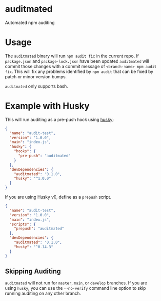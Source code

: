# auditmated
Automated npm auditing

# Usage

The `auditmated` binary will run `npm audit fix` in the current repo. If `package.json` and `package-lock.json` have been updated `auditmated` will commit those changes
with a commit message of `<branch-name> npm audit fix`. This will fix any problems identified by `npm audit` that can be fixed by patch or minor version bumps.

`auditmated` only supports bash.

# Example with Husky

This will run auditing as a pre-push hook using [husky](https://www.npmjs.com/package/husky):

```json
{
  "name": "audit-test",
  "version": "1.0.0",
  "main": "index.js",
  "husky": {
    "hooks": {
      "pre-push": "auditmated"
    }
  },
  "devDependencies": {
    "auditmated": "0.1.0",
    "husky": "^1.0.0"
  }
}
```

If you are using Husky v0, define as a `prepush` script.

```json
{
  "name": "audit-test",
  "version": "1.0.0",
  "main": "index.js",
  "scripts": {
    "prepush": "auditmated"
  },
  "devDependencies": {
    "auditmated": "0.1.0",
    "husky": "^0.14.3"
  }
}
```

## Skipping Auditing

`auditmated` will not run for `master`, `main`, or `develop` branches. If you are using `husky`, you can use the `--no-verify` command line option to skip running auditing on any other branch.
